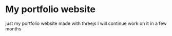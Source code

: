 # My portfolio website

just my portfolio website made with threejs
I will continue work on it in a few months
 
